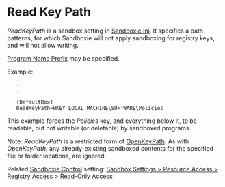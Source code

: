 # Read Key Path

_ReadKeyPath_ is a sandbox setting in [Sandboxie Ini](SandboxieIni). It specifies a path patterns, for which Sandboxie will not apply sandboxing for registry keys, and will not allow writing.

[Program Name Prefix](ProgramNamePrefix) may be specified.

Example:
```
   .
   .
   .
   [DefaultBox]
   ReadKeyPath=HKEY_LOCAL_MACHINE\SOFTWARE\Policies
```

This example forces the _Policies_ key, and everything below it, to be readable, but not writable (or deletable) by sandboxed programs.

Note: _ReadKeyPath_ is a restricted form of [OpenKeyPath](OpenKeyPath). As with _OpenKeyPath_, any already-existing sandboxed contents for the specified file or folder locations, are ignored.

Related [Sandboxie Control](SandboxieControl) setting: [Sandbox Settings > Resource Access > Registry Access > Read-Only Access](ResourceAccessSettings#key)
